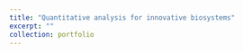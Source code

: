 ```yaml
---
title: "Quantitative analysis for innovative biosystems"
excerpt: ""
collection: portfolio
---
```



